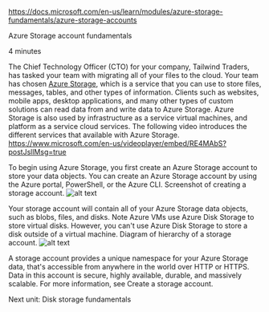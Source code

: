 https://docs.microsoft.com/en-us/learn/modules/azure-storage-fundamentals/azure-storage-accounts

Azure Storage account fundamentals

4 minutes

The Chief Technology Officer (CTO) for your company, Tailwind Traders, has tasked your team with migrating all of your files to the cloud. Your team has chosen [Azure Storage](https://azure.microsoft.com/product-categories/storage), which is a service that you can use to store files, messages, tables, and other types of information. Clients such as websites, mobile apps, desktop applications, and many other types of custom solutions can read data from and write data to Azure Storage. Azure Storage is also used by infrastructure as a service virtual machines, and platform as a service cloud services.
The following video introduces the different services that available with Azure Storage.
https://www.microsoft.com/en-us/videoplayer/embed/RE4MAbS?postJsllMsg=true

To begin using Azure Storage, you first create an Azure Storage account to store your data objects. You can create an Azure Storage account by using the Azure portal, PowerShell, or the Azure CLI.
Screenshot of creating a storage account.
![alt text](https://docs.microsoft.com/en-us/learn/azure-fundamentals/azure-storage-fundamentals/media/create-storage-account.png)

Your storage account will contain all of your Azure Storage data objects, such as blobs, files, and disks.
	Note
	Azure VMs use Azure Disk Storage to store virtual disks. However, you can't use Azure Disk Storage to store a disk outside of a virtual machine.
Diagram of hierarchy of a storage account.
![alt text](https://docs.microsoft.com/en-us/learn/azure-fundamentals/azure-storage-fundamentals/media/account-container-blob.png)

A storage account provides a unique namespace for your Azure Storage data, that's accessible from anywhere in the world over HTTP or HTTPS. Data in this account is secure, highly available, durable, and massively scalable.
For more information, see Create a storage account.

Next unit: Disk storage fundamentals